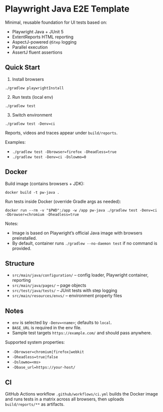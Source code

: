 # Playwright Java E2E Template

Minimal, reusable foundation for UI tests based on:
- Playwright Java + JUnit 5
- ExtentReports HTML reporting
- AspectJ-powered `@Step` logging
 - Parallel execution
 - AssertJ fluent assertions

## Quick Start

1) Install browsers 
```
./gradlew playwrightInstall
```

2) Run tests (local env)
```
./gradlew test
```

3) Switch environment
```
./gradlew test -Denv=ci
```

Reports, videos and traces appear under `build/reports`.

Examples:
- `./gradlew test -Dbrowser=firefox -Dheadless=true`
- `./gradlew test -Denv=ci -Dslowmo=0`

## Docker

Build image (contains browsers + JDK):
```
docker build -t pw-java .
```

Run tests inside Docker (override Gradle args as needed):
```
docker run --rm -v "$PWD":/app -w /app pw-java ./gradlew test -Denv=ci -Dbrowser=chromium -Dheadless=true
```

Notes:
- Image is based on Playwright’s official Java image with browsers preinstalled.
- By default, container runs `./gradlew --no-daemon test` if no command is provided.

## Structure

- `src/main/java/configuration/` – config loader, Playwright container, reporting
- `src/main/java/pages/` – page objects
- `src/test/java/tests/` – JUnit tests with step logging
- `src/main/resources/envs/` – environment property files

## Notes

- `env` is selected by `-Denv=<name>`; defaults to `local`.
- `BASE_URL` is required in the env file.
- Sample test targets `https://example.com/` and should pass anywhere.

Supported system properties:
- `-Dbrowser=chromium|firefox|webkit`
- `-Dheadless=true|false`
- `-Dslowmo=<ms>`
- `-Dbase_url=https://your-host/`

## CI

GitHub Actions workflow `.github/workflows/ci.yml` builds the Docker image and runs tests in a matrix across all browsers, then uploads `build/reports/**` as artifacts.
